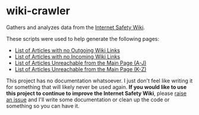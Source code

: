 wiki-crawler
============

Gathers and analyzes data from the [Internet Safety Wiki](http://www.internetsafetyproject.org/wiki/internet-safety-wiki).

These scripts were used to help generate the following pages:
* [List of Articles with no Outgoing Wiki Links](http://www.internetsafetyproject.org/node/11619)
* [List of Articles with no Incoming Wiki Links](http://www.internetsafetyproject.org/node/11620)
* [List of Articles Unreachable from the Main Page (A-J)](http://www.internetsafetyproject.org/node/11627)
* [List of Articles Unreachable from the Main Page (K-Z)](http://www.internetsafetyproject.org/node/11628)

This project has no documentation whatsoever. I just don't feel like writing it for something that will likely never be used again. **If you would like to use this project to continue to improve the Internet Safety Wiki**, please [raise an issue](https://github.com/colindt/wiki-crawler/issues) and I'll write some documentation or clean up the code or something so you can have it.
